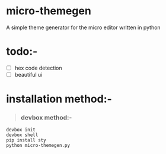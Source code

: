 # micro-themegen
A simple theme generator for the micro editor written in python

# todo:-

- [ ] hex code detection
- [ ] beautiful ui

# installation method:-
> ### devbox method:-
```
devbox init
devbox shell
pip install sty
python micro-themegen.py
```
